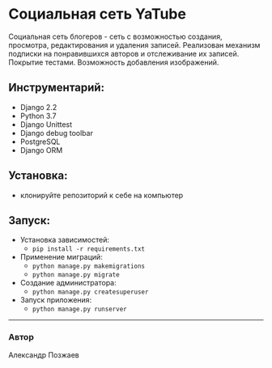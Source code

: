 # Социальная сеть YaTube

Социальная сеть блогеров - сеть с возможностью создания, просмотра, редактирования и удаления записей. Реализован механизм подписки на понравившихся авторов и отслеживание их записей. Покрытие тестами. Возможность добавления изображений.

## Инструментарий:
  * Django 2.2
  * Python 3.7
  * Django Unittest
  * Django debug toolbar
  * PostgreSQL
  * Django ORM

## Установка:
  * клонируйте репозиторий к себе на компьютер

## Запуск:
  * Установка зависимостей:
    * `pip install -r requirements.txt`
  * Применение миграций:
    * `python manage.py makemigrations`
    * `python manage.py migrate`
  * Создание администратора:
    * `python manage.py createsuperuser`
  * Запуск приложения:
    * `python manage.py runserver`
***
### Автор
Александр Позжаев
